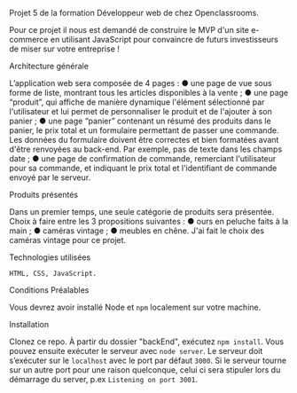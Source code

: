 Projet 5 de la formation Développeur web de chez Openclassrooms.

Pour ce projet il nous est demandé de construire le MVP d'un site e-commerce en utilisant JavaScript
pour convaincre de futurs investisseurs de miser sur votre entreprise !

Architecture générale

L’application web sera composée de 4 pages :
    ● une page de vue sous forme de liste, montrant tous les articles disponibles
    à la vente ;
    ● une page “produit”, qui affiche de manière dynamique l'élément
    sélectionné par l'utilisateur et lui permet de personnaliser le produit et de
    l'ajouter à son panier ;
    ● une page “panier” contenant un résumé des produits dans le panier, le prix
    total et un formulaire permettant de passer une commande. Les données
    du formulaire doivent être correctes et bien formatées avant d'être
    renvoyées au back-end. Par exemple, pas de texte dans les champs date ;
    ● une page de confirmation de commande, remerciant l'utilisateur pour sa
    commande, et indiquant le prix total et l'identifiant de commande envoyé
    par le serveur.

Produits présentés

Dans un premier temps, une seule catégorie de produits sera présentée.
Choix à faire entre les 3 propositions suivantes :
    ● ours en peluche faits à la main ;
    ● caméras vintage ;
    ● meubles en chêne.
J'ai fait le choix des caméras vintage pour ce projet.

Technologies utilisées
    
    HTML, CSS, JavaScript.

Conditions Préalables

Vous devrez avoir installé Node et `npm` localement sur votre machine.

Installation

Clonez ce repo. À partir du dossier "backEnd", exécutez `npm install`. 
Vous pouvez ensuite exécuter le serveur avec `node server`.
Le serveur doit s’exécuter sur le `localhost` avec le port par défaut `3000`. 
Si le serveur tourne sur un autre port pour une raison quelconque, 
celui ci sera stipuler lors du démarrage du server, p.ex `Listening on port 3001`.

